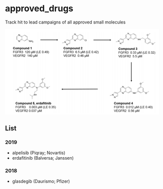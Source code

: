 # approved_drugs
Track hit to lead campaigns of all approved small molecules

![Alt text](image.png?raw=true )


## List

### 2019

 - alpelisib (Piqray; Novartis)
 - erdafitinib (Balversa; Janssen)

### 2018

 - glasdegib (Daurismo; Pfizer)
 

